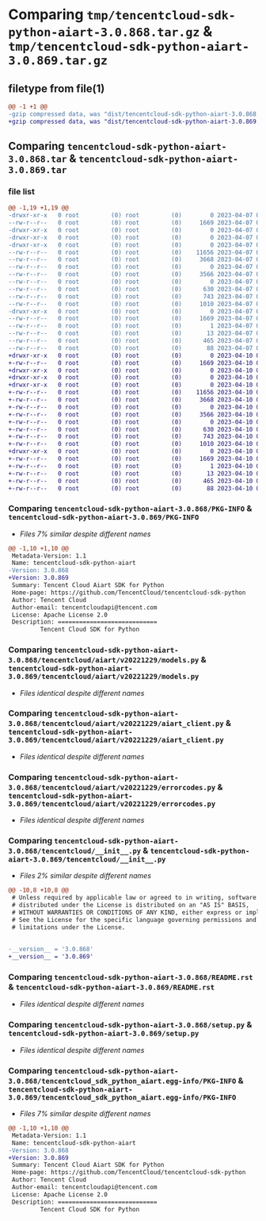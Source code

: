# Comparing `tmp/tencentcloud-sdk-python-aiart-3.0.868.tar.gz` & `tmp/tencentcloud-sdk-python-aiart-3.0.869.tar.gz`

## filetype from file(1)

```diff
@@ -1 +1 @@
-gzip compressed data, was "dist/tencentcloud-sdk-python-aiart-3.0.868.tar", last modified: Fri Apr  7 00:14:26 2023, max compression
+gzip compressed data, was "dist/tencentcloud-sdk-python-aiart-3.0.869.tar", last modified: Mon Apr 10 02:53:25 2023, max compression
```

## Comparing `tencentcloud-sdk-python-aiart-3.0.868.tar` & `tencentcloud-sdk-python-aiart-3.0.869.tar`

### file list

```diff
@@ -1,19 +1,19 @@
-drwxr-xr-x   0 root         (0) root         (0)        0 2023-04-07 00:14:26.000000 tencentcloud-sdk-python-aiart-3.0.868/
--rw-r--r--   0 root         (0) root         (0)     1669 2023-04-07 00:14:26.000000 tencentcloud-sdk-python-aiart-3.0.868/PKG-INFO
-drwxr-xr-x   0 root         (0) root         (0)        0 2023-04-07 00:14:26.000000 tencentcloud-sdk-python-aiart-3.0.868/tencentcloud/
-drwxr-xr-x   0 root         (0) root         (0)        0 2023-04-07 00:14:26.000000 tencentcloud-sdk-python-aiart-3.0.868/tencentcloud/aiart/
-drwxr-xr-x   0 root         (0) root         (0)        0 2023-04-07 00:14:26.000000 tencentcloud-sdk-python-aiart-3.0.868/tencentcloud/aiart/v20221229/
--rw-r--r--   0 root         (0) root         (0)    11656 2023-04-07 00:14:25.000000 tencentcloud-sdk-python-aiart-3.0.868/tencentcloud/aiart/v20221229/models.py
--rw-r--r--   0 root         (0) root         (0)     3668 2023-04-07 00:14:25.000000 tencentcloud-sdk-python-aiart-3.0.868/tencentcloud/aiart/v20221229/aiart_client.py
--rw-r--r--   0 root         (0) root         (0)        0 2023-04-07 00:14:25.000000 tencentcloud-sdk-python-aiart-3.0.868/tencentcloud/aiart/v20221229/__init__.py
--rw-r--r--   0 root         (0) root         (0)     3566 2023-04-07 00:14:25.000000 tencentcloud-sdk-python-aiart-3.0.868/tencentcloud/aiart/v20221229/errorcodes.py
--rw-r--r--   0 root         (0) root         (0)        0 2023-04-07 00:14:25.000000 tencentcloud-sdk-python-aiart-3.0.868/tencentcloud/aiart/__init__.py
--rw-r--r--   0 root         (0) root         (0)      630 2023-04-07 00:14:25.000000 tencentcloud-sdk-python-aiart-3.0.868/tencentcloud/__init__.py
--rw-r--r--   0 root         (0) root         (0)      743 2023-04-07 00:14:25.000000 tencentcloud-sdk-python-aiart-3.0.868/README.rst
--rw-r--r--   0 root         (0) root         (0)     1010 2023-04-07 00:14:25.000000 tencentcloud-sdk-python-aiart-3.0.868/setup.py
-drwxr-xr-x   0 root         (0) root         (0)        0 2023-04-07 00:14:26.000000 tencentcloud-sdk-python-aiart-3.0.868/tencentcloud_sdk_python_aiart.egg-info/
--rw-r--r--   0 root         (0) root         (0)     1669 2023-04-07 00:14:26.000000 tencentcloud-sdk-python-aiart-3.0.868/tencentcloud_sdk_python_aiart.egg-info/PKG-INFO
--rw-r--r--   0 root         (0) root         (0)        1 2023-04-07 00:14:26.000000 tencentcloud-sdk-python-aiart-3.0.868/tencentcloud_sdk_python_aiart.egg-info/dependency_links.txt
--rw-r--r--   0 root         (0) root         (0)       13 2023-04-07 00:14:26.000000 tencentcloud-sdk-python-aiart-3.0.868/tencentcloud_sdk_python_aiart.egg-info/top_level.txt
--rw-r--r--   0 root         (0) root         (0)      465 2023-04-07 00:14:26.000000 tencentcloud-sdk-python-aiart-3.0.868/tencentcloud_sdk_python_aiart.egg-info/SOURCES.txt
--rw-r--r--   0 root         (0) root         (0)       88 2023-04-07 00:14:26.000000 tencentcloud-sdk-python-aiart-3.0.868/setup.cfg
+drwxr-xr-x   0 root         (0) root         (0)        0 2023-04-10 02:53:25.000000 tencentcloud-sdk-python-aiart-3.0.869/
+-rw-r--r--   0 root         (0) root         (0)     1669 2023-04-10 02:53:25.000000 tencentcloud-sdk-python-aiart-3.0.869/PKG-INFO
+drwxr-xr-x   0 root         (0) root         (0)        0 2023-04-10 02:53:25.000000 tencentcloud-sdk-python-aiart-3.0.869/tencentcloud/
+drwxr-xr-x   0 root         (0) root         (0)        0 2023-04-10 02:53:25.000000 tencentcloud-sdk-python-aiart-3.0.869/tencentcloud/aiart/
+drwxr-xr-x   0 root         (0) root         (0)        0 2023-04-10 02:53:25.000000 tencentcloud-sdk-python-aiart-3.0.869/tencentcloud/aiart/v20221229/
+-rw-r--r--   0 root         (0) root         (0)    11656 2023-04-10 02:53:25.000000 tencentcloud-sdk-python-aiart-3.0.869/tencentcloud/aiart/v20221229/models.py
+-rw-r--r--   0 root         (0) root         (0)     3668 2023-04-10 02:53:25.000000 tencentcloud-sdk-python-aiart-3.0.869/tencentcloud/aiart/v20221229/aiart_client.py
+-rw-r--r--   0 root         (0) root         (0)        0 2023-04-10 02:53:25.000000 tencentcloud-sdk-python-aiart-3.0.869/tencentcloud/aiart/v20221229/__init__.py
+-rw-r--r--   0 root         (0) root         (0)     3566 2023-04-10 02:53:25.000000 tencentcloud-sdk-python-aiart-3.0.869/tencentcloud/aiart/v20221229/errorcodes.py
+-rw-r--r--   0 root         (0) root         (0)        0 2023-04-10 02:53:25.000000 tencentcloud-sdk-python-aiart-3.0.869/tencentcloud/aiart/__init__.py
+-rw-r--r--   0 root         (0) root         (0)      630 2023-04-10 02:53:25.000000 tencentcloud-sdk-python-aiart-3.0.869/tencentcloud/__init__.py
+-rw-r--r--   0 root         (0) root         (0)      743 2023-04-10 02:53:25.000000 tencentcloud-sdk-python-aiart-3.0.869/README.rst
+-rw-r--r--   0 root         (0) root         (0)     1010 2023-04-10 02:53:25.000000 tencentcloud-sdk-python-aiart-3.0.869/setup.py
+drwxr-xr-x   0 root         (0) root         (0)        0 2023-04-10 02:53:25.000000 tencentcloud-sdk-python-aiart-3.0.869/tencentcloud_sdk_python_aiart.egg-info/
+-rw-r--r--   0 root         (0) root         (0)     1669 2023-04-10 02:53:25.000000 tencentcloud-sdk-python-aiart-3.0.869/tencentcloud_sdk_python_aiart.egg-info/PKG-INFO
+-rw-r--r--   0 root         (0) root         (0)        1 2023-04-10 02:53:25.000000 tencentcloud-sdk-python-aiart-3.0.869/tencentcloud_sdk_python_aiart.egg-info/dependency_links.txt
+-rw-r--r--   0 root         (0) root         (0)       13 2023-04-10 02:53:25.000000 tencentcloud-sdk-python-aiart-3.0.869/tencentcloud_sdk_python_aiart.egg-info/top_level.txt
+-rw-r--r--   0 root         (0) root         (0)      465 2023-04-10 02:53:25.000000 tencentcloud-sdk-python-aiart-3.0.869/tencentcloud_sdk_python_aiart.egg-info/SOURCES.txt
+-rw-r--r--   0 root         (0) root         (0)       88 2023-04-10 02:53:25.000000 tencentcloud-sdk-python-aiart-3.0.869/setup.cfg
```

### Comparing `tencentcloud-sdk-python-aiart-3.0.868/PKG-INFO` & `tencentcloud-sdk-python-aiart-3.0.869/PKG-INFO`

 * *Files 7% similar despite different names*

```diff
@@ -1,10 +1,10 @@
 Metadata-Version: 1.1
 Name: tencentcloud-sdk-python-aiart
-Version: 3.0.868
+Version: 3.0.869
 Summary: Tencent Cloud Aiart SDK for Python
 Home-page: https://github.com/TencentCloud/tencentcloud-sdk-python
 Author: Tencent Cloud
 Author-email: tencentcloudapi@tencent.com
 License: Apache License 2.0
 Description: ============================
         Tencent Cloud SDK for Python
```

### Comparing `tencentcloud-sdk-python-aiart-3.0.868/tencentcloud/aiart/v20221229/models.py` & `tencentcloud-sdk-python-aiart-3.0.869/tencentcloud/aiart/v20221229/models.py`

 * *Files identical despite different names*

### Comparing `tencentcloud-sdk-python-aiart-3.0.868/tencentcloud/aiart/v20221229/aiart_client.py` & `tencentcloud-sdk-python-aiart-3.0.869/tencentcloud/aiart/v20221229/aiart_client.py`

 * *Files identical despite different names*

### Comparing `tencentcloud-sdk-python-aiart-3.0.868/tencentcloud/aiart/v20221229/errorcodes.py` & `tencentcloud-sdk-python-aiart-3.0.869/tencentcloud/aiart/v20221229/errorcodes.py`

 * *Files identical despite different names*

### Comparing `tencentcloud-sdk-python-aiart-3.0.868/tencentcloud/__init__.py` & `tencentcloud-sdk-python-aiart-3.0.869/tencentcloud/__init__.py`

 * *Files 2% similar despite different names*

```diff
@@ -10,8 +10,8 @@
 # Unless required by applicable law or agreed to in writing, software
 # distributed under the License is distributed on an "AS IS" BASIS,
 # WITHOUT WARRANTIES OR CONDITIONS OF ANY KIND, either express or implied.
 # See the License for the specific language governing permissions and
 # limitations under the License.
 
 
-__version__ = '3.0.868'
+__version__ = '3.0.869'
```

### Comparing `tencentcloud-sdk-python-aiart-3.0.868/README.rst` & `tencentcloud-sdk-python-aiart-3.0.869/README.rst`

 * *Files identical despite different names*

### Comparing `tencentcloud-sdk-python-aiart-3.0.868/setup.py` & `tencentcloud-sdk-python-aiart-3.0.869/setup.py`

 * *Files identical despite different names*

### Comparing `tencentcloud-sdk-python-aiart-3.0.868/tencentcloud_sdk_python_aiart.egg-info/PKG-INFO` & `tencentcloud-sdk-python-aiart-3.0.869/tencentcloud_sdk_python_aiart.egg-info/PKG-INFO`

 * *Files 7% similar despite different names*

```diff
@@ -1,10 +1,10 @@
 Metadata-Version: 1.1
 Name: tencentcloud-sdk-python-aiart
-Version: 3.0.868
+Version: 3.0.869
 Summary: Tencent Cloud Aiart SDK for Python
 Home-page: https://github.com/TencentCloud/tencentcloud-sdk-python
 Author: Tencent Cloud
 Author-email: tencentcloudapi@tencent.com
 License: Apache License 2.0
 Description: ============================
         Tencent Cloud SDK for Python
```

